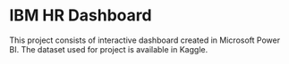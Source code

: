 # IBM HR Dashboard

This project consists of interactive dashboard created in Microsoft Power BI. The dataset used for project is available in Kaggle.
